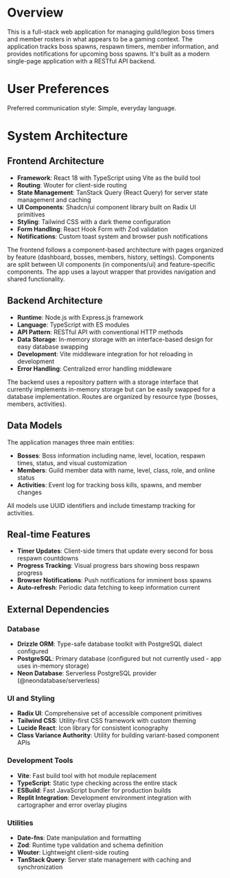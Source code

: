 # Overview

This is a full-stack web application for managing guild/legion boss timers and member rosters in what appears to be a gaming context. The application tracks boss spawns, respawn timers, member information, and provides notifications for upcoming boss spawns. It's built as a modern single-page application with a RESTful API backend.

# User Preferences

Preferred communication style: Simple, everyday language.

# System Architecture

## Frontend Architecture
- **Framework**: React 18 with TypeScript using Vite as the build tool
- **Routing**: Wouter for client-side routing
- **State Management**: TanStack Query (React Query) for server state management and caching
- **UI Components**: Shadcn/ui component library built on Radix UI primitives
- **Styling**: Tailwind CSS with a dark theme configuration
- **Form Handling**: React Hook Form with Zod validation
- **Notifications**: Custom toast system and browser push notifications

The frontend follows a component-based architecture with pages organized by feature (dashboard, bosses, members, history, settings). Components are split between UI components (in components/ui) and feature-specific components. The app uses a layout wrapper that provides navigation and shared functionality.

## Backend Architecture
- **Runtime**: Node.js with Express.js framework
- **Language**: TypeScript with ES modules
- **API Pattern**: RESTful API with conventional HTTP methods
- **Data Storage**: In-memory storage with an interface-based design for easy database swapping
- **Development**: Vite middleware integration for hot reloading in development
- **Error Handling**: Centralized error handling middleware

The backend uses a repository pattern with a storage interface that currently implements in-memory storage but can be easily swapped for a database implementation. Routes are organized by resource type (bosses, members, activities).

## Data Models
The application manages three main entities:
- **Bosses**: Boss information including name, level, location, respawn times, status, and visual customization
- **Members**: Guild member data with name, level, class, role, and online status
- **Activities**: Event log for tracking boss kills, spawns, and member changes

All models use UUID identifiers and include timestamp tracking for activities.

## Real-time Features
- **Timer Updates**: Client-side timers that update every second for boss respawn countdowns
- **Progress Tracking**: Visual progress bars showing boss respawn progress
- **Browser Notifications**: Push notifications for imminent boss spawns
- **Auto-refresh**: Periodic data fetching to keep information current

## External Dependencies

### Database
- **Drizzle ORM**: Type-safe database toolkit with PostgreSQL dialect configured
- **PostgreSQL**: Primary database (configured but not currently used - app uses in-memory storage)
- **Neon Database**: Serverless PostgreSQL provider (@neondatabase/serverless)

### UI and Styling
- **Radix UI**: Comprehensive set of accessible component primitives
- **Tailwind CSS**: Utility-first CSS framework with custom theming
- **Lucide React**: Icon library for consistent iconography
- **Class Variance Authority**: Utility for building variant-based component APIs

### Development Tools
- **Vite**: Fast build tool with hot module replacement
- **TypeScript**: Static type checking across the entire stack
- **ESBuild**: Fast JavaScript bundler for production builds
- **Replit Integration**: Development environment integration with cartographer and error overlay plugins

### Utilities
- **Date-fns**: Date manipulation and formatting
- **Zod**: Runtime type validation and schema definition
- **Wouter**: Lightweight client-side routing
- **TanStack Query**: Server state management with caching and synchronization